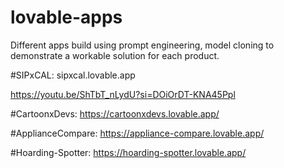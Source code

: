 # lovable-apps
Different apps build using prompt engineering, model cloning to demonstrate a workable solution for each product.

#SIPxCAL:
sipxcal.lovable.app

https://youtu.be/ShTbT_nLydU?si=DOiOrDT-KNA45Ppl

#CartoonxDevs:
https://cartoonxdevs.lovable.app/

#ApplianceCompare:
https://appliance-compare.lovable.app/

#Hoarding-Spotter:
https://hoarding-spotter.lovable.app/
